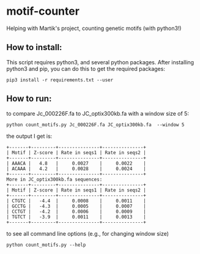 # motif-counter

Helping with Martik's project, counting genetic motifs (with python3!)

## How to install:

This script requires python3, and several python packages. After
installing python3 and pip, you can do this to get the required
packages:

```
pip3 install -r requirements.txt --user
```

## How to run:

to compare Jc_000226F.fa to JC_optix300kb.fa with a window size of 5:

```
python count_motifs.py Jc_000226F.fa JC_optix300kb.fa  --window 5
```

the output I get is:

```
+-------+---------+---------------+---------------+
| Motif | Z-score | Rate in seqs1 | Rate in seqs2 |
+-------+---------+---------------+---------------+
| AAACA |   4.8   |     0.0027    |     0.0022    |
| ACAAA |   4.2   |     0.0028    |     0.0024    |
+-------+---------+---------------+---------------+
More in JC_optix300kb.fa sequences:
+-------+---------+---------------+---------------+
| Motif | Z-score | Rate in seqs1 | Rate in seqs2 |
+-------+---------+---------------+---------------+
| CTGTC |   -4.4  |     0.0008    |     0.0011    |
| GCCTG |   -4.3  |     0.0005    |     0.0007    |
| CCTGT |   -4.2  |     0.0006    |     0.0009    |
| TGTCT |   -3.9  |     0.0011    |     0.0013    |
+-------+---------+---------------+---------------+
```


to see all command line options (e.g., for changing window size)

```
python count_motifs.py --help
```
